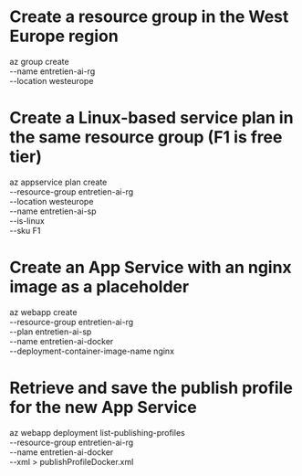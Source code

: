 # Create a resource group in the West Europe region
az group create \
  --name entretien-ai-rg \
  --location westeurope


# Create a Linux-based service plan in the same resource group (F1 is free tier)
az appservice plan create \
  --resource-group entretien-ai-rg \
  --location westeurope \
  --name entretien-ai-sp \
  --is-linux \
  --sku F1

# Create an App Service with an nginx image as a placeholder
az webapp create \
  --resource-group entretien-ai-rg \
  --plan entretien-ai-sp \
  --name entretien-ai-docker \
  --deployment-container-image-name nginx

# Retrieve and save the publish profile for the new App Service
az webapp deployment list-publishing-profiles \
  --resource-group entretien-ai-rg \
  --name entretien-ai-docker \
  --xml > publishProfileDocker.xml
